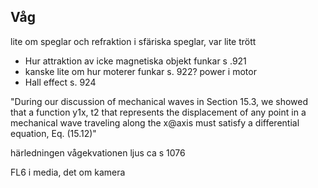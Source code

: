 

## Våg

lite om speglar och refraktion i sfäriska speglar, var lite trött


- Hur attraktion av icke magnetiska objekt funkar s .921
- kanske lite om hur moterer funkar s. 922? power i motor
- Hall effect s. 924


"During our discussion of mechanical waves in Section 15.3, we showed that a function y1x, t2 that represents the displacement of any point in a mechanical wave traveling along the x@axis must satisfy a differential equation, Eq. (15.12)"

härledningen vågekvationen ljus ca s 1076

FL6 i media, det om kamera